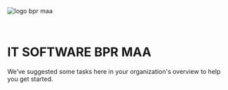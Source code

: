 <img src="https://bprmaa.com/wp-content/uploads/2021/02/Logo.png" alt="logo bpr maa" style="margin-bottom: 30px">

<h1 style="font-weight: 700; text-decoration: none; border-bottom: 0px">IT SOFTWARE BPR MAA</h1>
<p>
    We’ve suggested some tasks here in your organization's overview to help you get started.
</p>
